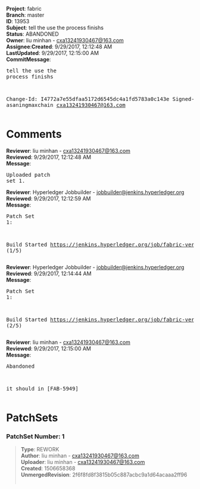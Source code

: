 <strong>Project</strong>: fabric</br><strong>Branch</strong>: master<br><strong>ID</strong>: 13953<br><strong>Subject</strong>: tell the use the process finishs<br><strong>Status</strong>: ABANDONED<br><strong>Owner</strong>: liu minhan - cxa13241930467@163.com<br><strong>Assignee</strong>:<strong>Created</strong>: 9/29/2017, 12:12:48 AM<br><strong>LastUpdated</strong>: 9/29/2017, 12:15:00 AM<br><strong>CommitMessage</strong>:<br><pre>tell the use the process finishs

Change-Id: I4772a7e55dfaa5172d6545dc4a1fd5783a0c143e
Signed-off-by: asaningmaxchain <cxa13241930467@163.com>
</pre><h1>Comments</h1><strong>Reviewer</strong>: liu minhan - cxa13241930467@163.com<br><strong>Reviewed</strong>: 9/29/2017, 12:12:48 AM<br><strong>Message</strong>: <pre>Uploaded patch set 1.</pre><strong>Reviewer</strong>: Hyperledger Jobbuilder - jobbuilder@jenkins.hyperledger.org<br><strong>Reviewed</strong>: 9/29/2017, 12:12:59 AM<br><strong>Message</strong>: <pre>Patch Set 1:

Build Started https://jenkins.hyperledger.org/job/fabric-verify-z/13051/ (1/5)</pre><strong>Reviewer</strong>: Hyperledger Jobbuilder - jobbuilder@jenkins.hyperledger.org<br><strong>Reviewed</strong>: 9/29/2017, 12:14:44 AM<br><strong>Message</strong>: <pre>Patch Set 1:

Build Started https://jenkins.hyperledger.org/job/fabric-verify-x86_64/17385/ (2/5)</pre><strong>Reviewer</strong>: liu minhan - cxa13241930467@163.com<br><strong>Reviewed</strong>: 9/29/2017, 12:15:00 AM<br><strong>Message</strong>: <pre>Abandoned

it should in [FAB-5949]</pre><h1>PatchSets</h1><h3>PatchSet Number: 1</h3><blockquote><strong>Type</strong>: REWORK<br><strong>Author</strong>: liu minhan - cxa13241930467@163.com<br><strong>Uploader</strong>: liu minhan - cxa13241930467@163.com<br><strong>Created</strong>: 1506658368<br><strong>UnmergedRevision</strong>: 2f6f8fd8f3815b05c887acbc9a1d64acaaa2ff96<br><br></blockquote>